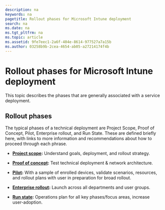 ```yaml
---
description: na
keywords: na
pagetitle: Rollout phases for Microsoft Intune deployment
search: na
ms.date: na
ms.tgt_pltfrm: na
ms.topic: article
ms.assetid: 9fe7eec1-2a6f-404e-8614-977527a7a15b
ms.author: 03258b9b-2cea-4654-ab05-a27214174f4b
---
```

# Rollout phases for Microsoft Intune deployment
This topic describes the phases that are generally associated with a service deployment.

## Rollout phases
The typical phases of a technical deployment are Project Scope, Proof of Concept, Pilot, Enterprise rollout, and Run State. These are defined briefly here, with links to more information and recommendations about how to proceed through each phrase.

- **[Project scope](../Topic/Project_scope.md):** Understand goals, deployment, and rollout strategy.

- **[Proof of concept](../Topic/Proof_of_concept.md):** Test technical deployment &amp; network architecture.

- **[Pilot](../Topic/Pilot.md):** With a sample of enrolled devices, validate scenarios, resources, and rollout plans with user in preparation for broad rollout.

- **[Enterprise rollout](../Topic/Enterprise_rollout.md):** Launch across all departments and user groups.

- **[Run state](../Topic/Run_state.md):** Operations plan for all key phases/focus areas, increase user-adoption.

